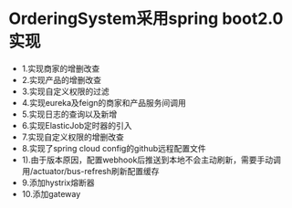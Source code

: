 # OrderingSystem采用spring boot2.0实现
- 1.实现商家的增删改查
- 2.实现产品的增删改查
- 3.实现自定义权限的过滤
- 4.实现eureka及feign的商家和产品服务间调用
- 5.实现日志的查询以及新增
- 6.实现ElasticJob定时器的引入
- 7.实现自定义权限的增删改查
- 8.实现了spring cloud config的github远程配置文件
- 1).由于版本原因，配置webhook后推送到本地不会主动刷新，需要手动调用/actuator/bus-refresh刷新配置缓存
- 9.添加hystrix熔断器
- 10.添加gateway
